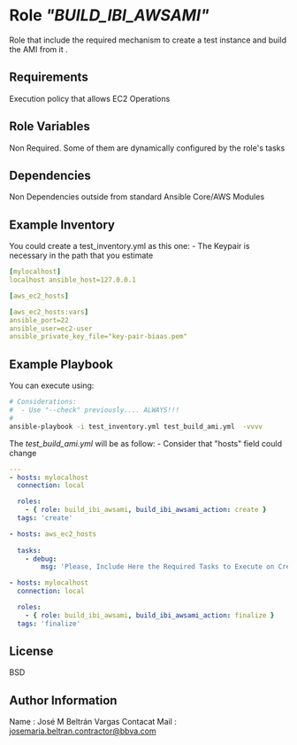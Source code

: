 Role *"BUILD_IBI_AWSAMI"*
=========

Role that include the required mechanism to create a test instance and build the AMI from it .

Requirements
------------

Execution policy that allows EC2 Operations

Role Variables
--------------

Non Required. Some of them are dynamically configured by the role's tasks

Dependencies
------------

Non Dependencies outside from standard Ansible Core/AWS Modules


Example Inventory
-----------------

You could create a test_inventory.yml as this one: - The Keypair is necessary in the path that you estimate

```yml
[mylocalhost]
localhost ansible_host=127.0.0.1

[aws_ec2_hosts]

[aws_ec2_hosts:vars]
ansible_port=22
ansible_user=ec2-user
ansible_private_key_file="key-pair-biaas.pem"

```

Example Playbook
----------------

You can execute using:

```bash
# Considerations:
#  - Use "--check" previously.... ALWAYS!!!
#
ansible-playbook -i test_inventory.yml test_build_ami.yml  -vvvv
```

The *test_build_ami.yml* will be as follow: - Consider that "hosts" field could change

```yml
---
- hosts: mylocalhost
  connection: local

  roles:
    - { role: build_ibi_awsami, build_ibi_awsami_action: create }
  tags: 'create'

- hosts: aws_ec2_hosts                                           
                                                                 
  tasks:              
    - debug:          
        msg: 'Please, Include Here the Required Tasks to Execute on Created Instance'

- hosts: mylocalhost
  connection: local

  roles:
    - { role: build_ibi_awsami, build_ibi_awsami_action: finalize }
  tags: 'finalize'
```


License
-------

BSD

Author Information
------------------

Name          : José M Beltrán Vargas
Contacat Mail : josemaria.beltran.contractor@bbva.com
